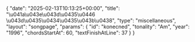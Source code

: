 {
    "date": "2025-02-13T10:13:25+00:00",
    "title": "\u041a\u043e\u043d\u0435\u0446 \u043d\u0435\u0434\u0435\u043b\u0438",
    "type": "miscellaneous",
    "layout": "songpage",
    "params": {
        "id": "konecned",
        "tonality": "Am",
        "year": "1996",
        "chordsStartAt": 60,
        "textFinishAtLine": 37
    }
}